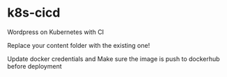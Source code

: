 # k8s-cicd

Wordpress on Kubernetes with CI

Replace your content folder with the existing one!

Update docker credentials and Make sure the image is push to dockerhub before deployment
